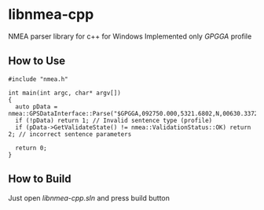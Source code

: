 # libnmea-cpp
NMEA parser library for c++ for Windows
Implemented only *GPGGA* profile

## How to Use

```
#include "nmea.h"

int main(int argc, char* argv[])
{
  auto pData = nmea::GPSDataInterface::Parse("$GPGGA,092750.000,5321.6802,N,00630.3372,W,1,8,1.03,61.7,M,55.2,M,,*76\r\n");
  if (!pData) return 1; // Invalid sentence type (profile)
  if (pData->GetValidateState() != nmea::ValidationStatus::OK) return 2; // incorrect sentence parameters
  
  return 0;
}
```

## How to Build

Just open *libnmea-cpp.sln* and press build button
